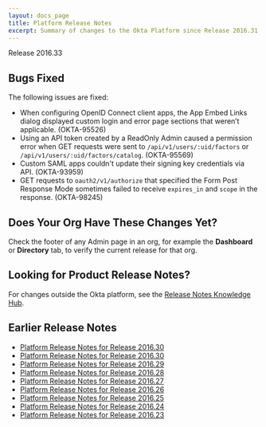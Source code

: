 ```yaml
---
layout: docs_page
title: Platform Release Notes
excerpt: Summary of changes to the Okta Platform since Release 2016.31
---
```


Release 2016.33

## Bugs Fixed

The following issues are fixed:

* When configuring OpenID Connect client apps, the App Embed Links dialog displayed custom login and error page sections that weren’t applicable. (OKTA-95526)
* Using an API token created by a ReadOnly Admin caused a permission error when GET requests were sent to `/api/v1/users/:uid/factors` or `/api/v1/users/:uid/factors/catalog`. (OKTA-95569)
* Custom SAML apps couldn't update their signing key credentials via API. (OKTA-93959)
* GET requests to `oauth2/v1/authorize` that specified the Form Post Response Mode sometimes 
failed to receive `expires_in` and `scope` in the response. (OKTA-98245)

## Does Your Org Have These Changes Yet?

Check the footer of any Admin page in an org, for example the **Dashboard** or **Directory** tab, to verify the current release for that org.

## Looking for Product Release Notes?

For changes outside the Okta platform, see the [Release Notes Knowledge Hub](https://support.okta.com/help/articles/Knowledge_Article/Release-Notes-Knowledge-Hub).

## Earlier Release Notes

* [Platform Release Notes for Release 2016.30](platform-release-notes2016-31.html)
* [Platform Release Notes for Release 2016.30](platform-release-notes2016-30.html)
* [Platform Release Notes for Release 2016.29](platform-release-notes2016-29.html)
* [Platform Release Notes for Release 2016.28](platform-release-notes2016-28.html)
* [Platform Release Notes for Release 2016.27](platform-release-notes2016-27.html)
* [Platform Release Notes for Release 2016.26](platform-release-notes2016-26.html)
* [Platform Release Notes for Release 2016.25](platform-release-notes2016-25.html)
* [Platform Release Notes for Release 2016.24](platform-release-notes2016-24.html)
* [Platform Release Notes for Release 2016.23](platform-release-notes2016-23.html)

